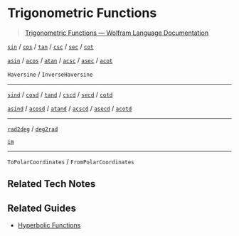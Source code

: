 # Trigonometric Functions

> [Trigonometric Functions — Wolfram Language Documentation](https://reference.wolfram.com/language/guide/TrigonometricFunctions.html)

[`sin`](@ref) / [`cos`](@ref) / [`tan`](@ref) / [`csc`](@ref) / [`sec`](@ref) / [`cot`](@ref)

[`asin`](@ref) / [`acos`](@ref) / [`atan`](@ref) / [`acsc`](@ref) / [`asec`](@ref) / [`acot`](@ref)

`Haversine` / `InverseHaversine`

----

[`sind`](@ref) / [`cosd`](@ref) / [`tand`](@ref) / [`cscd`](@ref) / [`secd`](@ref) / [`cotd`](@ref)

[`asind`](@ref) / [`acosd`](@ref) / [`atand`](@ref) / [`acscd`](@ref) / [`asecd`](@ref) / [`acotd`](@ref)

----

[`rad2deg`](@ref) / [`deg2rad`](@ref)

[`im`](@ref)

----

`ToPolarCoordinates` / `FromPolarCoordinates`


## Related Tech Notes


## Related Guides

- [Hyperbolic Functions](@ref)
